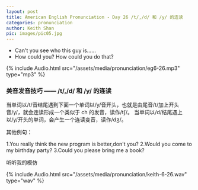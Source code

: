 ```yaml
---
layout: post
title: American English Pronunciation - Day 26 /t/,/d/ 和 /y/ 的连读
categories: pronunciation
author: Keith Shan
pic: images/pic05.jpg
---
```


- Can't you see who this guy is…… 
- How could you? How could you do that?

<!--more-->

{% include Audio.html src="/assets/media/pronunciation/eg6-26.mp3" type="mp3" %}

### 美音发音技巧 —— /t/,/d/ 和 /y/ 的连读

当单词以/t/音结尾遇到下面一个单词以/y/音开头，也就是由尾音/t/加上开头音/y/，就会连读形成一个类似于 ch 的发音，读作/tʃ/。
当单词以/d/结尾遇上以/y/开头的单词，会产生一个连读变音，读作/dʒ/。


其他例句：

1.You really think the new program is better,don't you?
2.Would you come to my birthday party?
3.Could you please bring me a book?


听听我的模仿

{% include Audio.html src="/assets/media/pronunciation/keith-6-26.wav" type="wav" %}

